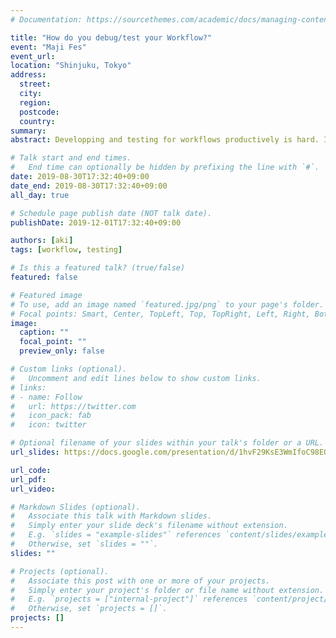 ```yaml
---
# Documentation: https://sourcethemes.com/academic/docs/managing-content/

title: "How do you debug/test your Workflow?"
event: "Maji Fes"
event_url:
location: "Shinjuku, Tokyo"
address:
  street:
  city:
  region:
  postcode:
  country:
summary:
abstract: Developping and testing for workflows productively is hard. In this session, I talk about how to develop heavy data dependent workflow with digdag.

# Talk start and end times.
#   End time can optionally be hidden by prefixing the line with `#`.
date: 2019-08-30T17:32:40+09:00
date_end: 2019-08-30T17:32:40+09:00
all_day: true

# Schedule page publish date (NOT talk date).
publishDate: 2019-12-01T17:32:40+09:00

authors: [aki]
tags: [workflow, testing]

# Is this a featured talk? (true/false)
featured: false

# Featured image
# To use, add an image named `featured.jpg/png` to your page's folder. 
# Focal points: Smart, Center, TopLeft, Top, TopRight, Left, Right, BottomLeft, Bottom, BottomRight.
image:
  caption: ""
  focal_point: ""
  preview_only: false

# Custom links (optional).
#   Uncomment and edit lines below to show custom links.
# links:
# - name: Follow
#   url: https://twitter.com
#   icon_pack: fab
#   icon: twitter

# Optional filename of your slides within your talk's folder or a URL.
url_slides: https://docs.google.com/presentation/d/1hvF29KsE3WmIfoC98EONJjZKovqUFYlHNIKOSZIX_GU/edit

url_code:
url_pdf:
url_video:

# Markdown Slides (optional).
#   Associate this talk with Markdown slides.
#   Simply enter your slide deck's filename without extension.
#   E.g. `slides = "example-slides"` references `content/slides/example-slides.md`.
#   Otherwise, set `slides = ""`.
slides: ""

# Projects (optional).
#   Associate this post with one or more of your projects.
#   Simply enter your project's folder or file name without extension.
#   E.g. `projects = ["internal-project"]` references `content/project/deep-learning/index.md`.
#   Otherwise, set `projects = []`.
projects: []
---
```

